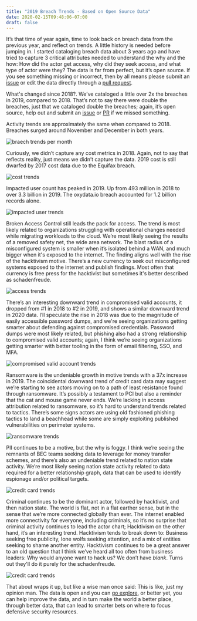 ```yaml
---
title: "2019 Breach Trends - Based on Open Source Data"
date: 2020-02-15T09:48:06-07:00
draft: false
---
```


It’s that time of year again, time to look back on breach data from the previous year, and reflect on trends. A little history is needed before jumping in. I started cataloging breach data about 3 years ago and have tried to capture 3 critical attributes needed to understand the why and the how: How did the actor get access, why did they seek access, and what type of actor were they? The data is far from perfect, but it’s open source. If you see something missing or incorrect, then by all means please submit an [issue](https://github.com/ericalexanderorg/SecurityBreach/issues/new) or edit the data directly through a [pull request](https://github.com/ericalexanderorg/SecurityBreach/compare). 

What's changed since 2018?. We’ve cataloged a little over 2x the breaches in 2019, compared to 2018. That’s not to say there were double the breaches, just that we cataloged double the breaches; again, it’s open source, help out and submit an [issue](https://github.com/ericalexanderorg/SecurityBreach/issues/new) or [PR](https://github.com/ericalexanderorg/SecurityBreach/compare) if we missed something. 

Activity trends are approximately the same when compared to 2018. Breaches surged around November and December in both years. 

![braech trends per month](/2019-breach-trends-month.png)

Curiously, we didn’t capture any cost metrics in 2018. Again, not to say that reflects reality, just means we didn’t capture the data. 2019 cost is still dwarfed by 2017 cost data due to the Equifax breach. 

![cost trends](/2019-breach-trends-cost.png)

Impacted user count has peaked in 2019. Up from 493 million in 2018 to over 3.3 billion in 2019. The oxydata.io breach accounted for 1.2 billion records alone. 

![impacted user trends](/2019-breach-trends-impacted-users.png)

Broken Access Control still leads the pack for access. The trend is most likely related to organizations struggling with operational changes needed while migrating workloads to the cloud. We’re most likely seeing the results of a removed safety net, the wide area network. The blast radius of a misconfigured system is smaller when it’s isolated behind a WAN, and much bigger when it's exposed to the internet. The finding aligns well with the rise of the hacktivism motive. There’s a new currency to seek out misconfigured systems exposed to the internet and publish findings. Most often that currency is free press for the hacktivist but sometimes it's better described as schadenfreude.

![access trends](/2019-breach-trends-initial-access.png)

There’s an interesting downward trend in compromised valid accounts, it dropped from #1 in 2018 to #2 in 2019, and shows a similar downward trend in 2020 data. I’ll speculate the rise in 2018 was due to the magnitude of easily accessible password dumps, and we're seeing organizations getting smarter about defending against compromised credentials. Password dumps were most likely related, but phishing also had a strong relationship to compromised valid accounts; again, I think we’re seeing organizations getting smarter with better tooling in the form of email filtering, SSO, and MFA. 

![compromised valid account trends](/2019-breach-trends-compromised-valid-accounts.png)

Ransomware is the undeniable growth in motive trends with a 37x increase in 2019. The coincidental downward trend of credit card data may suggest we’re starting to see actors moving on to a path of least resistance found through ransomware. It’s possibly a testament to PCI but also a reminder that the cat and mouse game never ends. We’re lacking in access attribution related to ransomware, so it’s hard to understand trends related to tactics. There’s some signs actors are using old fashioned phishing tactics to land a beachhead while some are simply exploiting published vulnerabilities on perimeter systems. 

![ransomware trends](/2019-breach-trends-money-ransom.png)

PII continues to be a motive, but the why is foggy. I think we’re seeing the remnants of BEC teams seeking data to leverage for money transfer schemes, and there’s also an undeniable trend related to nation state activity. We’re most likely seeing nation state activity related to data required for a better relationship graph, data that can be used to identify espionage and/or political targets. 

![credit card trends](/2019-breach-trends-money-credit-card.png)

Criminal continues to be the dominant actor, followed by hacktivist, and then nation state. The world is flat, not in a flat earther sense, but in the sense that we’re more connected globally than ever. The internet enabled more connectivity for everyone, including criminals, so it’s no surprise that criminal activity continues to lead the actor chart; Hacktivism on the other hand, it’s an interesting trend. Hacktivism tends to break down to: Business seeking free publicity, lone wolfs seeking attention, and a mix of entities seeking to shame another entity. Hacktivism continues to be a great answer to an old question that I think we’ve heard all too often from business leaders: Why would anyone want to hack us? We don’t have _blank_. Turns out they'll do it purely for the schadenfreude. 

![credit card trends](/2019-breach-trends-criminal.png)

That about wraps it up, but like a wise man once said: This is like, just my opinion man. The data is open and you can [go explore](https://ericalexander.org/SecurityBreach/#/), or better yet, you can help improve the data, and in turn make the world a better place, through better data, that can lead to smarter bets on where to focus defensive security resources.


